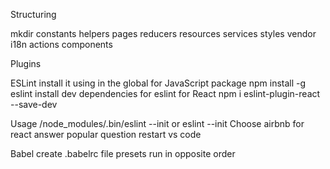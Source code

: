 Structuring

mkdir constants helpers pages reducers resources services styles vendor i18n actions components

Plugins

ESLint
install it using in the global for JavaScript
package
npm install -g eslint
install dev dependencies for eslint for React
npm i eslint-plugin-react --save-dev

Usage
/node_modules/.bin/eslint --init
or 
eslint --init
Choose airbnb for react
answer popular question
restart vs code 

Babel
create .babelrc file
presets run in opposite order




